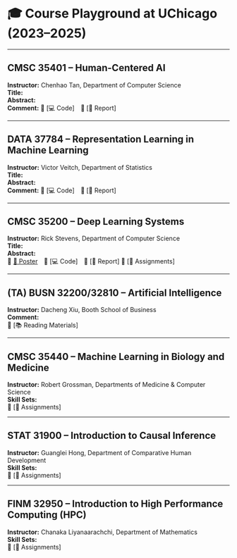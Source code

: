 # 🎓 Course Playground at UChicago (2023–2025)

---

## CMSC 35401 – Human-Centered AI  
**Instructor:** Chenhao Tan, Department of Computer Science  
**Title:**  
**Abstract:**  
**Comment:**
🔗 [💻 Code] 🔗 [📄 Report]

---

## DATA 37784 – Representation Learning in Machine Learning  
**Instructor:** Victor Veitch, Department of Statistics  
**Title:**  
**Abstract:**  
**Comment:**
🔗 [💻 Code] 🔗 [📄 Report]

---

## CMSC 35200 – Deep Learning Systems  
**Instructor:** Rick Stevens, Department of Computer Science  
**Title:**  
**Abstract:**  
🔗 [🩻 Poster](https://github.com/YuyangJ0/UChicago-Playground/blob/main/CMSC_35200/poster_24x36.pdf) 🔗 [💻 Code] 🔗 [📄 Report] 🔗 [📝 Assignments]

---

## (TA) BUSN 32200/32810 – Artificial Intelligence  
**Instructor:** Dacheng Xiu, Booth School of Business  
**Comment:**  
🔗 [📚 Reading Materials]

---

## CMSC 35440 – Machine Learning in Biology and Medicine  
**Instructor:** Robert Grossman, Departments of Medicine & Computer Science  
**Skill Sets:**  
🔗 [📝 Assignments]

---

## STAT 31900 – Introduction to Causal Inference  
**Instructor:** Guanglei Hong, Department of Comparative Human Development  
**Skill Sets:**  
🔗 [📝 Assignments]

---

## FINM 32950 – Introduction to High Performance Computing (HPC)  
**Instructor:** Chanaka Liyanaarachchi, Department of Mathematics  
**Skill Sets:**  
🔗 [📝 Assignments]
